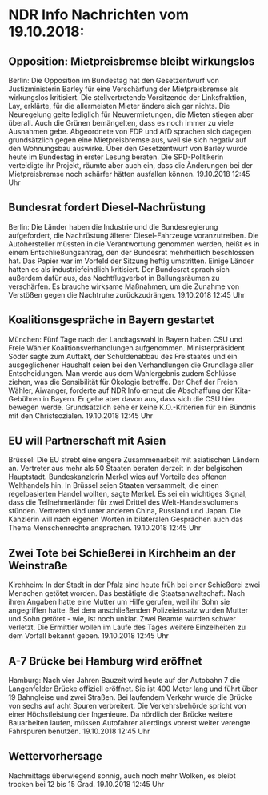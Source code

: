 # NDR Info Nachrichten vom 19.10.2018:


## Opposition: Mietpreisbremse bleibt wirkungslos
Berlin: Die Opposition im Bundestag hat den Gesetzentwurf von Justizministerin Barley für eine Verschärfung der Mietpreisbremse als wirkungslos kritisiert. Die stellvertretende Vorsitzende der Linksfraktion, Lay, erklärte, für die allermeisten Mieter ändere sich gar nichts. Die Neuregelung gelte lediglich für Neuvermietungen, die Mieten stiegen aber überall. Auch die Grünen bemängelten, dass es noch immer zu viele Ausnahmen gebe. Abgeordnete von FDP und AfD sprachen sich dagegen grundsätzlich gegen eine Mietpreisbremse aus, weil sie sich negativ auf den Wohnungsbau auswirke. Über den Gesetzentwurf von Barley wurde heute im Bundestag in erster Lesung beraten. Die SPD-Politikerin verteidigte ihr Projekt, räumte aber auch ein, dass die Änderungen bei der Mietpreisbremse noch schärfer hätten ausfallen können. 19.10.2018 12:45 Uhr 

## Bundesrat fordert Diesel-Nachrüstung
Berlin: Die Länder haben die Industrie und die Bundesregierung aufgefordert, die Nachrüstung älterer Diesel-Fahrzeuge voranzutreiben. Die Autohersteller müssten in die Verantwortung genommen werden, heißt es in einem Entschließungsantrag, den der Bundesrat mehrheitlich beschlossen hat. Das Papier war im Vorfeld der Sitzung heftig umstritten. Einige Länder hatten es als industriefeindlich kritisiert. Der Bundesrat sprach sich außerdem dafür aus, das Nachtflugverbot in Ballungsräumen zu verschärfen. Es brauche wirksame Maßnahmen, um die Zunahme von Verstößen gegen die Nachtruhe zurückzudrängen. 19.10.2018 12:45 Uhr 

## Koalitionsgespräche in Bayern gestartet
München: Fünf Tage nach der Landtagswahl in Bayern haben CSU und Freie Wähler Koalitionsverhandlungen aufgenommen. Ministerpräsident Söder sagte zum Auftakt, der Schuldenabbau des Freistaates und ein ausgeglichener Haushalt seien bei den Verhandlungen die Grundlage aller Entscheidungen. Man werde aus dem Wahlergebnis zudem Schlüsse ziehen, was die Sensibilität für Ökologie betreffe. Der Chef der Freien Wähler, Aiwanger, forderte auf NDR Info erneut die Abschaffung der Kita-Gebühren in Bayern. Er gehe aber davon aus, dass sich die CSU hier bewegen werde. Grundsätzlich sehe er keine K.O.-Kriterien für ein Bündnis mit den Christsozialen. 19.10.2018 12:45 Uhr 

## EU will Partnerschaft mit Asien
Brüssel: Die EU strebt eine engere Zusammenarbeit mit asiatischen Ländern an. Vertreter aus mehr als 50 Staaten beraten derzeit in der belgischen Hauptstadt. Bundeskanzlerin Merkel wies auf Vorteile des offenen Welthandels hin. In Brüssel seien Staaten versammelt, die einen regelbasierten Handel wollten, sagte Merkel. Es sei ein wichtiges Signal, dass die Teilnehmerländer für zwei Drittel des Welt-Handelsvolumens stünden. Vertreten sind unter anderen China, Russland und Japan. Die Kanzlerin  will nach eigenen Worten in bilateralen Gesprächen auch das Thema Menschenrechte ansprechen. 19.10.2018 12:45 Uhr 

## Zwei Tote bei Schießerei in Kirchheim an der Weinstraße
Kirchheim: In der Stadt in der Pfalz sind heute früh bei einer Schießerei zwei Menschen getötet worden. Das bestätigte die Staatsanwaltschaft. Nach ihren Angaben hatte eine Mutter um Hilfe gerufen, weil ihr Sohn sie angegriffen hatte. Bei dem anschließenden Polizeieinsatz wurden Mutter und Sohn getötet - wie, ist noch unklar. Zwei Beamte wurden schwer verletzt. Die Ermittler wollen im Laufe des Tages weitere Einzelheiten zu dem Vorfall bekannt geben. 19.10.2018 12:45 Uhr 

## A-7 Brücke bei Hamburg wird eröffnet
Hamburg: Nach vier Jahren Bauzeit wird heute auf der Autobahn 7 die Langenfelder Brücke offiziell eröffnet. Sie ist 400 Meter lang und führt über 19 Bahngleise und zwei Straßen. Bei laufendem Verkehr wurde die Brücke von sechs auf acht Spuren verbreitert. Die Verkehrsbehörde spricht von einer Höchstleistung der Ingenieure. Da nördlich der Brücke weitere Bauarbeiten laufen, müssen Autofahrer allerdings vorerst weiter verengte Fahrspuren benutzen. 19.10.2018 12:45 Uhr 

## Wettervorhersage
Nachmittags überwiegend sonnig, auch noch mehr Wolken, es bleibt trocken bei 12 bis 15 Grad. 19.10.2018 12:45 Uhr 

